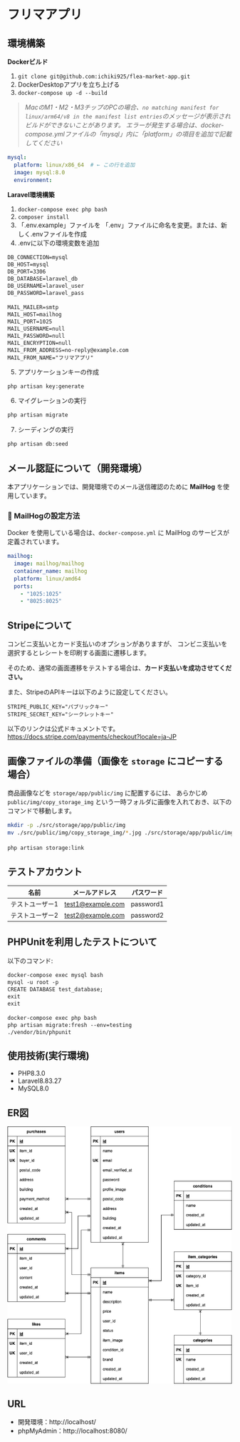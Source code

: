 # フリマアプリ

## 環境構築
**Dockerビルド**
1. `git clone git@github.com:ichiki925/flea-market-app.git`
2. DockerDesktopアプリを立ち上げる
3. `docker-compose up -d --build`

> *MacのM1・M2・M3チップのPCの場合、`no matching manifest for linux/arm64/v8 in the manifest list entries`のメッセージが表示されビルドができないことがあります。
エラーが発生する場合は、docker-compose.ymlファイルの「mysql」内に「platform」の項目を追加で記載してください*
``` yaml
mysql:
  platform: linux/x86_64  # ← この行を追加
  image: mysql:8.0
  environment:
```

**Laravel環境構築**
1. `docker-compose exec php bash`
2. `composer install`
3. 「.env.example」ファイルを 「.env」ファイルに命名を変更。または、新しく.envファイルを作成
4. .envに以下の環境変数を追加
``` text
DB_CONNECTION=mysql
DB_HOST=mysql
DB_PORT=3306
DB_DATABASE=laravel_db
DB_USERNAME=laravel_user
DB_PASSWORD=laravel_pass

MAIL_MAILER=smtp
MAIL_HOST=mailhog
MAIL_PORT=1025
MAIL_USERNAME=null
MAIL_PASSWORD=null
MAIL_ENCRYPTION=null
MAIL_FROM_ADDRESS=no-reply@example.com
MAIL_FROM_NAME="フリマアプリ"
```
5. アプリケーションキーの作成
``` bash
php artisan key:generate
```

6. マイグレーションの実行
``` bash
php artisan migrate
```

7. シーディングの実行
``` bash
php artisan db:seed
```



## メール認証について（開発環境）

本アプリケーションでは、開発環境でのメール送信確認のために **MailHog** を使用しています。

### 🔧 MailHogの設定方法

Docker を使用している場合は、`docker-compose.yml` に MailHog のサービスが定義されています。
``` yaml
mailhog:
  image: mailhog/mailhog
  container_name: mailhog
  platform: linux/amd64
  ports:
    - "1025:1025"
    - "8025:8025"
```

## Stripeについて
コンビニ支払いとカード支払いのオプションがありますが、
コンビニ支払いを選択するとレシートを印刷する画面に遷移します。

そのため、通常の画面遷移をテストする場合は、**カード支払いを成功させてください。**

また、StripeのAPIキーは以下のように設定してください。
```
STRIPE_PUBLIC_KEY="パブリックキー"
STRIPE_SECRET_KEY="シークレットキー"
```

以下のリンクは公式ドキュメントです。<br>
https://docs.stripe.com/payments/checkout?locale=ja-JP


## 画像ファイルの準備（画像を `storage` にコピーする場合）

商品画像などを `storage/app/public/img` に配置するには、
あらかじめ `public/img/copy_storage_img` という一時フォルダに画像を入れておき、以下のコマンドで移動します。

```bash
mkdir -p ./src/storage/app/public/img
mv ./src/public/img/copy_storage_img/*.jpg ./src/storage/app/public/img

php artisan storage:link
```


## テストアカウント

| 名前             | メールアドレス         | パスワード     |
|------------------|------------------------|----------------|
| テストユーザー1  | test1@example.com      | password1      |
| テストユーザー2  | test2@example.com      | password2      |


## PHPUnitを利用したテストについて
以下のコマンド:
```
docker-compose exec mysql bash
mysql -u root -p
CREATE DATABASE test_database;
exit
exit

docker-compose exec php bash
php artisan migrate:fresh --env=testing
./vendor/bin/phpunit
```


## 使用技術(実行環境)
- PHP8.3.0
- Laravel8.83.27
- MySQL8.0

## ER図
![alt](diagram.png)



## URL
- 開発環境：http://localhost/
- phpMyAdmin：http://localhost:8080/
